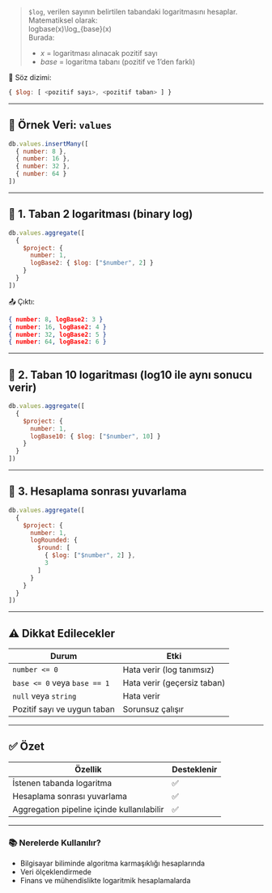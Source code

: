 
> `$log`, verilen sayının belirtilen tabandaki logaritmasını hesaplar.  
> Matematiksel olarak:  
> log⁡base(x)\log_{base}(x)  
> Burada:
> - _x_ = logaritması alınacak pozitif sayı
> - _base_ = logaritma tabanı (pozitif ve 1’den farklı)

📌 Söz dizimi:

```js
{ $log: [ <pozitif sayı>, <pozitif taban> ] }
```

---

## 📁 Örnek Veri: `values`

```js
db.values.insertMany([
  { number: 8 },
  { number: 16 },
  { number: 32 },
  { number: 64 }
])
```

---

## 📌 1. Taban 2 logaritması (binary log)

```js
db.values.aggregate([
  {
    $project: {
      number: 1,
      logBase2: { $log: ["$number", 2] }
    }
  }
])
```

📤 Çıktı:

```json
{ number: 8, logBase2: 3 }
{ number: 16, logBase2: 4 }
{ number: 32, logBase2: 5 }
{ number: 64, logBase2: 6 }
```

---

## 📌 2. Taban 10 logaritması (log10 ile aynı sonucu verir)

```js
db.values.aggregate([
  {
    $project: {
      number: 1,
      logBase10: { $log: ["$number", 10] }
    }
  }
])
```

---

## 📌 3. Hesaplama sonrası yuvarlama

```js
db.values.aggregate([
  {
    $project: {
      number: 1,
      logRounded: {
        $round: [
          { $log: ["$number", 2] },
          3
        ]
      }
    }
  }
])
```

---

## ⚠️ Dikkat Edilecekler

|Durum|Etki|
|---|---|
|`number <= 0`|Hata verir (log tanımsız)|
|`base <= 0` veya `base == 1`|Hata verir (geçersiz taban)|
|`null` veya `string`|Hata verir|
|Pozitif sayı ve uygun taban|Sorunsuz çalışır|

---

## ✅ Özet

|Özellik|Desteklenir|
|---|---|
|İstenen tabanda logaritma|✅|
|Hesaplama sonrası yuvarlama|✅|
|Aggregation pipeline içinde kullanılabilir|✅|

---

### 📚 Nerelerde Kullanılır?

- Bilgisayar biliminde algoritma karmaşıklığı hesaplarında
- Veri ölçeklendirmede
- Finans ve mühendislikte logaritmik hesaplamalarda
